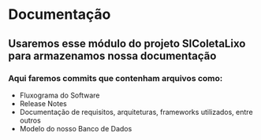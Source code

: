 # Documentação

## Usaremos esse módulo do projeto SIColetaLixo para armazenamos nossa documentação
### Aqui faremos commits que contenham arquivos como:
 - Fluxograma do Software
 - Release Notes
 - Documentação de requisitos, arquiteturas, frameworks utilizados, entre outros
 - Modelo do nosso Banco de Dados 
